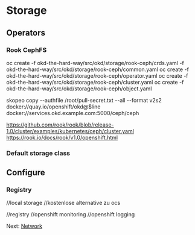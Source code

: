 # Storage

## Operators

### Rook CephFS

oc create -f okd-the-hard-way/src/okd/storage/rook-ceph/crds.yaml -f okd-the-hard-way/src/okd/storage/rook-ceph/common.yaml
oc create -f okd-the-hard-way/src/okd/storage/rook-ceph/operator.yaml
oc create -f okd-the-hard-way/src/okd/storage/rook-ceph/cluster.yaml
oc create -f okd-the-hard-way/src/okd/storage/rook-ceph/object.yaml


skopeo copy --authfile /root/pull-secret.txt --all --format v2s2 \
    docker://quay.io/openshift/okd@$line \
    docker://services.okd.example.com:5000/ceph/ceph

https://github.com/rook/rook/blob/release-1.0/cluster/examples/kubernetes/ceph/cluster.yaml
https://rook.io/docs/rook/v1.0/openshift.html

### Default storage class

## Configure

### Registry

//local storage
//kostenlose alternative zu ocs

//registry
//openshift monitoring
//openshift logging

Next: [Network](15-network.md)
